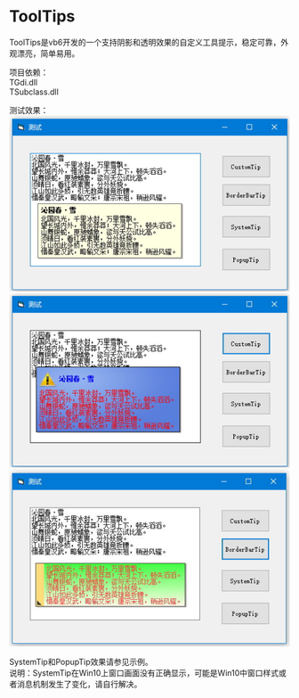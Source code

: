 # ToolTips
ToolTips是vb6开发的一个支持阴影和透明效果的自定义工具提示，稳定可靠，外观漂亮，简单易用。   
   
项目依赖：   
TGdi.dll   
TSubclass.dll   
   
测试效果：   
![image](https://github.com/bzmework/ToolTips/blob/master/test1.jpg)      
![image](https://github.com/bzmework/ToolTips/blob/master/test2.jpg)      
![image](https://github.com/bzmework/ToolTips/blob/master/test3.jpg)      
   
SystemTip和PopupTip效果请参见示例。   
说明：SystemTip在Win10上窗口画面没有正确显示，可能是Win10中窗口样式或者消息机制发生了变化，请自行解决。   
   